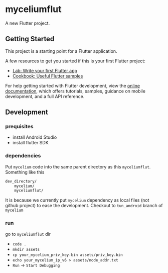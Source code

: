 # myceliumflut

A new Flutter project.

## Getting Started

This project is a starting point for a Flutter application.

A few resources to get you started if this is your first Flutter project:

- [Lab: Write your first Flutter app](https://docs.flutter.dev/get-started/codelab)
- [Cookbook: Useful Flutter samples](https://docs.flutter.dev/cookbook)

For help getting started with Flutter development, view the
[online documentation](https://docs.flutter.dev/), which offers tutorials,
samples, guidance on mobile development, and a full API reference.

## Development

### prequisites

- install Android Studio
- install flutter SDK


### dependencies

Put `mycelium` code into the same parent directory as this `myceliumflut`.
Something like this
```bash
dev_directory/
    mycelium/
    myceliumflut/
```
It is because we currently put `mycelium` dependency as local files (not github project) to ease the development.
Checkout to `tun_android` branch of `mycelium` 

### run
go to `myceliumflut` dir
- `code .`
- `mkdir assets`
- `cp your_mycelium_priv_key.bin assets/priv_key.bin`
- `echo your_mycelium_ip_v6 > assets/node_addr.txt` 
- `Run` -> `Start Debugging`


